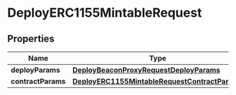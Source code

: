
# DeployERC1155MintableRequest

## Properties
Name | Type | Description | Notes
------------ | ------------- | ------------- | -------------
**deployParams** | [**DeployBeaconProxyRequestDeployParams**](DeployBeaconProxyRequestDeployParams.md) |  | 
**contractParams** | [**DeployERC1155MintableRequestContractParams**](DeployERC1155MintableRequestContractParams.md) |  | 



